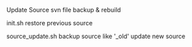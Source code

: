 Update Source
  svn file backup & rebuild

init.sh
  restore previous source
  
source_update.sh
  backup source like '_old'
  update new source
